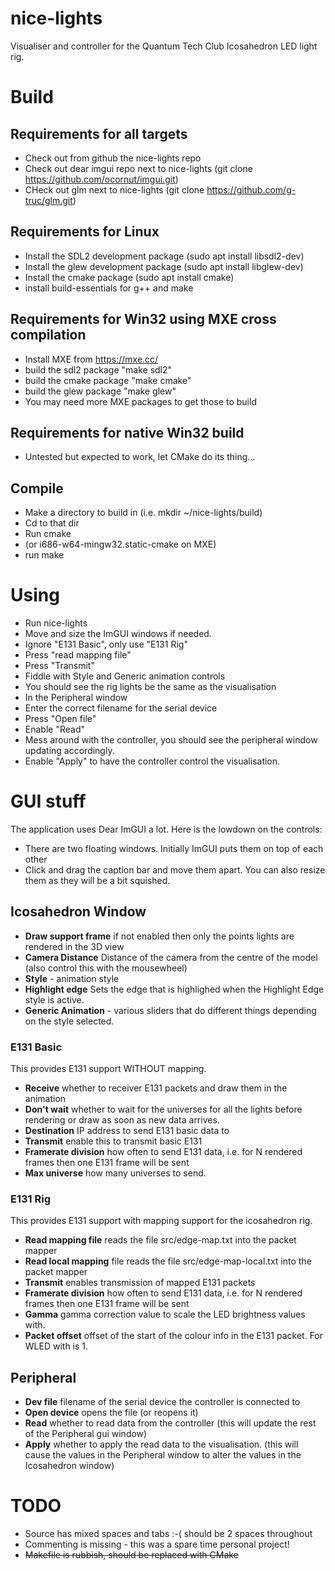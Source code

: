 # nice-lights

Visualiser and controller for the Quantum Tech Club Icosahedron LED light rig.

# Build

## Requirements for all targets
- Check out from github the nice-lights repo
- Check out dear imgui repo next to nice-lights (git clone https://github.com/ocornut/imgui.git)
- CHeck out glm next to nice-lights (git clone https://github.com/g-truc/glm.git)

## Requirements for Linux
- Install the SDL2 development package (sudo apt install libsdl2-dev)
- Install the glew development package (sudo apt install libglew-dev)
- Install the cmake package (sudo apt install cmake)
- install build-essentials for g++ and make

## Requirements for Win32 using MXE cross compilation
- Install MXE from https://mxe.cc/
- build the sdl2 package "make sdl2"
- build the cmake package "make cmake"
- build the glew package "make glew"
- You may need more MXE packages to get those to build

## Requirements for native Win32 build
- Untested but expected to work, let CMake do its thing...

## Compile
- Make a directory to build in (i.e. mkdir ~/nice-lights/build)
- Cd to that dir
- Run cmake <path to CMakeLists.txt>
- (or i686-w64-mingw32.static-cmake on MXE)
- run make

# Using
- Run nice-lights
- Move and size the ImGUI windows if needed.
- Ignore "E131 Basic", only use "E131 Rig"
- Press "read mapping file"
- Press "Transmit"
- Fiddle with Style and Generic animation controls
- You should see the rig lights be the same as the visualisation
- In the Peripheral window
- Enter the correct filename for the serial device
- Press "Open file"
- Enable "Read"
- Mess around with the controller, you should see the peripheral window updating accordingly.
- Enable "Apply" to have the controller control the visualisation.

# GUI stuff

The application uses Dear ImGUI a lot. Here is the lowdown on the controls:
- There are two floating windows. Initially ImGUI puts them on top of each other
- Click and drag the caption bar and move them apart. You can also resize them as they will be a bit squished.

## Icosahedron Window

- **Draw support frame** if not enabled then only the points lights are rendered in the 3D view
- **Camera Distance** Distance of the camera from the centre of the model (also control this with the mousewheel)
- **Style** - animation style
- **Highlight edge** Sets the edge that is highlighed when the Highlight Edge style is active.
- **Generic Animation** - various sliders that do different things depending on the style selected.

### E131 Basic

This provides E131 support WITHOUT mapping.

- **Receive** whether to receiver E131 packets and draw them in the animation
- **Don't wait**  whether to wait for the universes for all the lights before rendering or draw as soon as new data arrives.
- **Destination** IP address to send E131 basic data to
- **Transmit** enable this to transmit basic E131
- **Framerate division** how often to send E131 data, i.e. for N rendered frames then one E131 frame will be sent
- **Max universe** how many universes to send.

### E131 Rig

This provides E131 support with mapping support for the icosahedron rig.

- **Read mapping file** reads the file src/edge-map.txt into the packet mapper
- **Read local mapping** file reads the file src/edge-map-local.txt into the packet mapper
- **Transmit** enables transmission of mapped E131 packets
- **Framerate division** how often to send E131 data, i.e. for N rendered frames then one E131 frame will be sent
- **Gamma** gamma correction value to scale the LED brightness values with.
- **Packet offset** offset of the start of the colour info in the E131 packet. For WLED with is 1.

## Peripheral

- **Dev file** filename of the serial device the controller is connected to
- **Open device** opens the file (or reopens it)
- **Read** whether to read data from the controller (this will update the rest of the Peripheral gui window)
- **Apply** whether to apply the read data to the visualisation. (this will cause the values in the Peripheral window to alter the values in the Icosahedron window)

# TODO
- Source has mixed spaces and tabs :-( should be 2 spaces throughout
- Commenting is missing - this was a spare time personal project!
- ~~Makefile is rubbish, should be replaced with CMake~~ 
